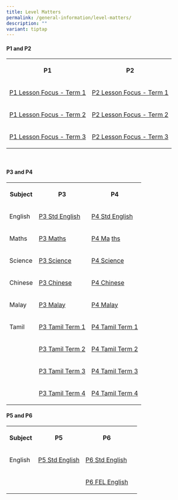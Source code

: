 ```yaml
---
title: Level Matters
permalink: /general-information/level-matters/
description: ""
variant: tiptap
---
```

<h4>P1 and P2</h4>
<table style="minWidth: 50px">
<colgroup>
<col>
<col>
</colgroup>
<tbody>
<tr>
<th rowspan="1" colspan="1">
<p>P1</p>
</th>
<th rowspan="1" colspan="1">
<p>P2</p>
</th>
</tr>
<tr>
<td rowspan="1" colspan="1">
<p><a href="/files/Level Matters/P1_Lesson_Focus_Term_1_2024.pdf" rel="noopener noreferrer nofollow" target="_blank">P1 Lesson Focus - Term 1</a>
</p>
</td>
<td rowspan="1" colspan="1">
<p><a href="/files/Level Matters/P2_Lesson_Focus_Term_1_2024.pdf" rel="noopener noreferrer nofollow" target="_blank"><u>P2 Lesson Focus - Term 1</u></a>
</p>
</td>
</tr>
<tr>
<td rowspan="1" colspan="1">
<p><a href="/files/Level Matters/P1_Lesson_Focus_Term_2_2024.pdf" rel="noopener noreferrer nofollow" target="_blank">P1 Lesson Focus - Term 2</a>
</p>
</td>
<td rowspan="1" colspan="1">
<p><a href="/files/Level Matters/P2_Lesson_Focus_Term_2_2024.pdf" rel="noopener noreferrer nofollow" target="_blank">P2 Lesson Focus - Term 2</a>
</p>
</td>
</tr>
<tr>
<td rowspan="1" colspan="1">
<p><a href="/files/Level Matters/P1_Lesson_Focus_Term_3_2024__1_.pdf" rel="noopener noreferrer nofollow" target="_blank">P1 Lesson Focus - Term 3</a>
</p>
</td>
<td rowspan="1" colspan="1">
<p><a href="/files/Level Matters/P2_Lesson_Focus_Term_3_2024.pdf" rel="noopener noreferrer nofollow" target="_blank">P2 Lesson Focus - Term 3</a>
</p>
</td>
</tr>
</tbody>
</table>
<p>
<br>
</p>
<h4>P3 and P4</h4>
<table style="minWidth: 75px">
<colgroup>
<col>
<col>
<col>
</colgroup>
<tbody>
<tr>
<th rowspan="1" colspan="1">
<p>Subject</p>
</th>
<th rowspan="1" colspan="1">
<p>P3</p>
</th>
<th rowspan="1" colspan="1">
<p>P4</p>
</th>
</tr>
<tr>
<td rowspan="1" colspan="1">
<p>English</p>
</td>
<td rowspan="1" colspan="1">
<p><a href="/files/2023%20P3%20STD%20ENGLISH%20TOS.pdf" rel="noopener noreferrer nofollow" target="_blank">P3 Std English</a> 
<br>
</p>
</td>
<td rowspan="1" colspan="1">
<p><a href="/files/2023%20P4%20STD%20ENGLISH%20TOS.pdf" rel="noopener noreferrer nofollow" target="_blank">P4 Std English</a> 
<br>
</p>
</td>
</tr>
<tr>
<td rowspan="1" colspan="1">
<p>Maths</p>
</td>
<td rowspan="1" colspan="1">
<p><a href="/files/2024_P3_Maths_Lesson_Focus.pdf" rel="noopener noreferrer nofollow" target="_blank">P3 Maths</a> 
<br>
</p>
</td>
<td rowspan="1" colspan="1">
<p><a href="/files/2024_P4_Maths_Lesson_Focus.pdf" rel="noopener noreferrer nofollow" target="_blank">P4 Ma</a>
<a href="/files/2024_P4_Maths_lesson_focus.pdf" rel="noopener nofollow" target="_blank">ths</a>
<br>
</p>
</td>
</tr>
<tr>
<td rowspan="1" colspan="1">
<p>Science</p>
</td>
<td rowspan="1" colspan="1">
<p><a href="/files/Level Matters/P3_Science.pdf" rel="noopener nofollow" target="_blank">P3 Science</a>
</p>
</td>
<td rowspan="1" colspan="1">
<p><a href="/files/Level Matters/P4_Science.pdf" rel="noopener nofollow" target="_blank">P4 Science</a>
<br>
</p>
</td>
</tr>
<tr>
<td rowspan="1" colspan="1">
<p>Chinese</p>
</td>
<td rowspan="1" colspan="1">
<p><a href="/files/P3%20CL.pdf" rel="noopener noreferrer nofollow" target="_blank">P3 Chinese</a> 
<br>
</p>
</td>
<td rowspan="1" colspan="1">
<p><a href="/files/P4%20CL.pdf" rel="noopener noreferrer nofollow" target="_blank">P4 Chinese</a> 
<br>
</p>
</td>
</tr>
<tr>
<td rowspan="1" colspan="1">
<p>Malay</p>
</td>
<td rowspan="1" colspan="1">
<p><a href="/files/P3%20ML.pdf" rel="noopener noreferrer nofollow" target="_blank">P3 Malay</a> 
<br>
</p>
</td>
<td rowspan="1" colspan="1">
<p><a href="/files/P4%20ML.pdf" rel="noopener noreferrer nofollow" target="_blank">P4 Malay</a> 
<br>
</p>
</td>
</tr>
<tr>
<td rowspan="1" colspan="1">
<p>Tamil</p>
</td>
<td rowspan="1" colspan="1">
<p><a href="/files/P3%20TL%20T1.pdf" rel="noopener noreferrer nofollow" target="_blank">P3 Tamil Term 1</a> 
<br>
</p>
</td>
<td rowspan="1" colspan="1">
<p><a href="/files/P4%20TL%20T1.pdf" rel="noopener noreferrer nofollow" target="_blank">P4 Tamil Term 1</a> 
<br>
</p>
</td>
</tr>
<tr>
<td rowspan="1" colspan="1">
<p></p>
</td>
<td rowspan="1" colspan="1">
<p><a href="/files/P3%20TL%20T2.pdf" rel="noopener noreferrer nofollow" target="_blank">P3 Tamil Term 2</a> 
<br>
</p>
</td>
<td rowspan="1" colspan="1">
<p><a href="/files/P4%20TL%20T2.pdf" rel="noopener noreferrer nofollow" target="_blank">P4 Tamil Term 2</a> 
<br>
</p>
</td>
</tr>
<tr>
<td rowspan="1" colspan="1">
<p></p>
</td>
<td rowspan="1" colspan="1">
<p><a href="/files/P3%20TL%20T3.pdf" rel="noopener noreferrer nofollow" target="_blank">P3 Tamil Term 3</a> 
<br>
</p>
</td>
<td rowspan="1" colspan="1">
<p><a href="/files/P4%20TL%20T3.pdf" rel="noopener noreferrer nofollow" target="_blank">P4 Tamil Term 3</a> 
<br>
</p>
</td>
</tr>
<tr>
<td rowspan="1" colspan="1">
<p></p>
</td>
<td rowspan="1" colspan="1">
<p><a href="/files/P3%20TL%20T4.pdf" rel="noopener noreferrer nofollow" target="_blank">P3 Tamil Term 4</a> 
<br>
</p>
</td>
<td rowspan="1" colspan="1">
<p><a href="/files/P4%20TL%20T4.pdf" rel="noopener noreferrer nofollow" target="_blank">P4 Tamil Term 4</a> 
<br>
</p>
</td>
</tr>
</tbody>
</table>
<h4>P5 and P6</h4>
<table style="minWidth: 100px">
<colgroup>
<col>
<col>
<col>
<col>
</colgroup>
<tbody>
<tr>
<th rowspan="1" colspan="1">
<p>Subject</p>
</th>
<th rowspan="1" colspan="1">
<p>P5</p>
</th>
<th rowspan="1" colspan="1">
<p>P6</p>
</th>
<th rowspan="1" colspan="1">
<p></p>
</th>
</tr>
<tr>
<td rowspan="1" colspan="1">
<p>English</p>
</td>
<td rowspan="1" colspan="1">
<p><a href="/files/2023%20P5%20STD%20ENGLISH%20TOS.pdf" rel="noopener noreferrer nofollow" target="_blank">P5 Std English</a> 
<br>
</p>
</td>
<td rowspan="1" colspan="1">
<p><a href="/files/2023%20P6%20STD%20ENGLISH%20TOS.pdf" rel="noopener noreferrer nofollow" target="_blank">P6 Std English</a> 
<br>
</p>
</td>
<td rowspan="1" colspan="1">
<p></p>
</td>
</tr>
<tr>
<td rowspan="1" colspan="1">
<p></p>
</td>
<td rowspan="1" colspan="1">
<p></p>
</td>
<td rowspan="1" colspan="1">
<p><a href="/files/2023%20P6%20FEL%20ENGLISH%20TOS.pdf" rel="noopener noreferrer nofollow" target="_blank">P6 FEL English</a> 
<br>
</p>
</td>
<td rowspan="1" colspan="1">
<p></p>
</td>
</tr>
</tbody>
</table>
<p></p>